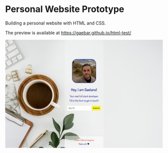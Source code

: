 # Personal Website Prototype
Building a personal website with HTML and CSS.

The preview is available at https://gaebar.github.io/html-test/

![Website Screenshot](https://raw.githubusercontent.com/gaebar/html-test/master/img/gaebar.github.io_html-test-opt.png)

